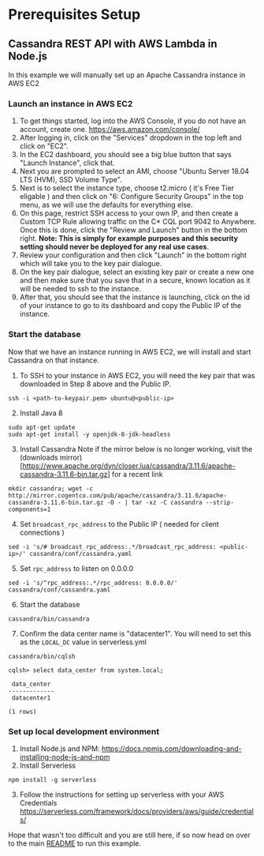 # Prerequisites Setup
## Cassandra REST API with AWS Lambda in Node.js

In this example we will manually set up an Apache Cassandra instance in AWS EC2

### Launch an instance in AWS EC2

1. To get things started, log into the AWS Console, if you do not have an account, create one. https://aws.amazon.com/console/
2. After logging in, click on the "Services" dropdown in the top left and click on "EC2".
3. In the EC2 dashboard, you should see a big blue button that says "Launch Instance", click that.
4. Next you are prompted to select an AMI, choose "Ubuntu Server 18.04 LTS (HVM), SSD Volume Type".
5. Next is to select the instance type, choose t2.micro ( it's Free Tier eligable ) and then click on "6: Configure Security Groups" in the top menu, as we will use the defaults for everything else.
6. On this page, restrict SSH access to your own IP, and then create a Custom TCP Rule allowing traffic on the C* CQL port 9042 to Anywhere. Once this is done, click the "Review and Launch" button in the bottom right. **Note: This is simply for example purposes and this security setting should never be deployed for any real use cases**.
7. Review your configuration and then click "Launch" in the bottom right which will take you to the key pair dialogue.
8. On the key pair dialogue, select an existing key pair or create a new one and then make sure that you save that in a secure, known location as it will be needed to ssh to the instance.
9. After that, you should see that the instance is launching, click on the id of your instance to go to its dashboard and copy the Public IP of the instance.

### Start the database
Now that we have an instance running in AWS EC2, we will install and start Cassandra on that instance.

1. To SSH to your instance in AWS EC2, you will need the key pair that was downloaded in Step 8 above and the Public IP.
```
ssh -i <path-to-keypair.pem> ubuntu@<public-ip>
```
2. Install Java 8
```
sudo apt-get update 
sudo apt-get install -y openjdk-8-jdk-headless
```
3. Install Cassandra
Note if the mirror below is no longer working, visit the (downloads mirror)[https://www.apache.org/dyn/closer.lua/cassandra/3.11.6/apache-cassandra-3.11.6-bin.tar.gz] for a recent link
```
mkdir cassandra; wget -c http://mirror.cogentco.com/pub/apache/cassandra/3.11.6/apache-cassandra-3.11.6-bin.tar.gz -O - | tar -xz -C cassandra --strip-components=1
```
4. Set `broadcast_rpc_address` to the Public IP ( needed for client connections )
```
sed -i 's/# broadcast_rpc_address:.*/broadcast_rpc_address: <public-ip>/' cassandra/conf/cassandra.yaml
```
5. Set `rpc_address` to listen on 0.0.0.0
```
sed -i 's/^rpc_address:.*/rpc_address: 0.0.0.0/' cassandra/conf/cassandra.yaml
```
6. Start the database
```
cassandra/bin/cassandra
```
7. Confirm the data center name is "datacenter1". You will need to set this as the `LOCAL_DC` value in serverless.yml
```
cassandra/bin/cqlsh
```
```
cqlsh> select data_center from system.local;

 data_center
-------------
 datacenter1

(1 rows)
```

### Set up local development environment
1. Install Node.js and NPM: https://docs.npmjs.com/downloading-and-installing-node-js-and-npm
2. Install Serverless
```
npm install -g serverless
```
3. Follow the instructions for setting up serverless with your AWS Credentials https://serverless.com/framework/docs/providers/aws/guide/credentials/


Hope that wasn't too difficult and you are still here, if so now head on over to the main [README](README.md) to run this example.

